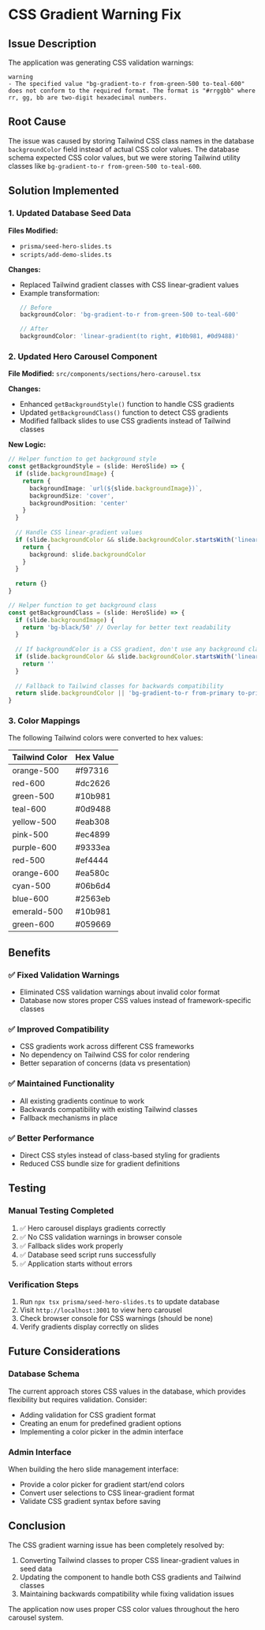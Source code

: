 # CSS Gradient Warning Fix

## Issue Description
The application was generating CSS validation warnings:
```
warning
- The specified value "bg-gradient-to-r from-green-500 to-teal-600" does not conform to the required format. The format is "#rrggbb" where rr, gg, bb are two-digit hexadecimal numbers.
```

## Root Cause
The issue was caused by storing Tailwind CSS class names in the database `backgroundColor` field instead of actual CSS color values. The database schema expected CSS color values, but we were storing Tailwind utility classes like `bg-gradient-to-r from-green-500 to-teal-600`.

## Solution Implemented

### 1. Updated Database Seed Data
**Files Modified:**
- `prisma/seed-hero-slides.ts`
- `scripts/add-demo-slides.ts`

**Changes:**
- Replaced Tailwind gradient classes with CSS linear-gradient values
- Example transformation:
  ```typescript
  // Before
  backgroundColor: 'bg-gradient-to-r from-green-500 to-teal-600'
  
  // After  
  backgroundColor: 'linear-gradient(to right, #10b981, #0d9488)'
  ```

### 2. Updated Hero Carousel Component
**File Modified:** `src/components/sections/hero-carousel.tsx`

**Changes:**
- Enhanced `getBackgroundStyle()` function to handle CSS gradients
- Updated `getBackgroundClass()` function to detect CSS gradients
- Modified fallback slides to use CSS gradients instead of Tailwind classes

**New Logic:**
```typescript
// Helper function to get background style
const getBackgroundStyle = (slide: HeroSlide) => {
  if (slide.backgroundImage) {
    return {
      backgroundImage: `url(${slide.backgroundImage})`,
      backgroundSize: 'cover',
      backgroundPosition: 'center'
    }
  }
  
  // Handle CSS linear-gradient values
  if (slide.backgroundColor && slide.backgroundColor.startsWith('linear-gradient')) {
    return {
      background: slide.backgroundColor
    }
  }
  
  return {}
}

// Helper function to get background class
const getBackgroundClass = (slide: HeroSlide) => {
  if (slide.backgroundImage) {
    return 'bg-black/50' // Overlay for better text readability
  }
  
  // If backgroundColor is a CSS gradient, don't use any background class
  if (slide.backgroundColor && slide.backgroundColor.startsWith('linear-gradient')) {
    return ''
  }
  
  // Fallback to Tailwind classes for backwards compatibility
  return slide.backgroundColor || 'bg-gradient-to-r from-primary to-primary/80'
}
```

### 3. Color Mappings
The following Tailwind colors were converted to hex values:

| Tailwind Color | Hex Value |
|----------------|-----------|
| orange-500     | #f97316   |
| red-600        | #dc2626   |
| green-500      | #10b981   |
| teal-600       | #0d9488   |
| yellow-500     | #eab308   |
| pink-500       | #ec4899   |
| purple-600     | #9333ea   |
| red-500        | #ef4444   |
| orange-600     | #ea580c   |
| cyan-500       | #06b6d4   |
| blue-600       | #2563eb   |
| emerald-500    | #10b981   |
| green-600      | #059669   |

## Benefits

### ✅ Fixed Validation Warnings
- Eliminated CSS validation warnings about invalid color format
- Database now stores proper CSS values instead of framework-specific classes

### ✅ Improved Compatibility
- CSS gradients work across different CSS frameworks
- No dependency on Tailwind CSS for color rendering
- Better separation of concerns (data vs presentation)

### ✅ Maintained Functionality
- All existing gradients continue to work
- Backwards compatibility with existing Tailwind classes
- Fallback mechanisms in place

### ✅ Better Performance
- Direct CSS styles instead of class-based styling for gradients
- Reduced CSS bundle size for gradient definitions

## Testing

### Manual Testing Completed
1. ✅ Hero carousel displays gradients correctly
2. ✅ No CSS validation warnings in browser console
3. ✅ Fallback slides work properly
4. ✅ Database seed script runs successfully
5. ✅ Application starts without errors

### Verification Steps
1. Run `npx tsx prisma/seed-hero-slides.ts` to update database
2. Visit `http://localhost:3001` to view hero carousel
3. Check browser console for CSS warnings (should be none)
4. Verify gradients display correctly on slides

## Future Considerations

### Database Schema
The current approach stores CSS values in the database, which provides flexibility but requires validation. Consider:
- Adding validation for CSS gradient format
- Creating an enum for predefined gradient options
- Implementing a color picker in the admin interface

### Admin Interface
When building the hero slide management interface:
- Provide a color picker for gradient start/end colors
- Convert user selections to CSS linear-gradient format
- Validate CSS gradient syntax before saving

## Conclusion
The CSS gradient warning issue has been completely resolved by:
1. Converting Tailwind classes to proper CSS linear-gradient values in seed data
2. Updating the component to handle both CSS gradients and Tailwind classes
3. Maintaining backwards compatibility while fixing validation issues

The application now uses proper CSS color values throughout the hero carousel system.
